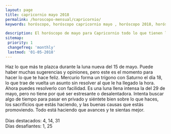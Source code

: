 ```yaml
---
layout: page
title: capricornio mayo 2018 
permalink: /horoscopo-mensual/capricornio/
keywords: horóscopo, horóscopo capricornio mayo , horóscopo 2018, horóscopo esperanza gracia, horoscop, horóscopos gratis, horoscopo capricornio, horoscopo capricornio 2018, Tarot, Astrologia, Zodíaco, capricornio, horoscopo gratis, horoscopo del mes 

description: El horóscopo de mayo para Capricornio todo lo que tienen los astros preparados para este mes, amor, trabajo, familia. Todo sobre astrologia, tarot, predicciones.
sitemap:
 priority: 1
 changefreq: 'monthly'
 lastmod: '01-05-2018'
---
```



Haz lo que más te plazca durante la luna nueva del 15 de mayo. Puede haber muchas sugerencias y opiniones, pero este es el momento para hacer lo que te hace feliz. Mercurio forma un trígono con Saturno el día 18, lo que trae de vuelta un asunto sin resolver al que le ha llegado la hora. Ahora puedes resolverlo con facilidad. Es una luna llena intensa la del 29 de mayo, pero no tiene por qué ser estresante o desalentadora. Intenta buscar algo de tiempo para pasar en privado y siéntete bien sobre lo que haces, los sacrificios que estás haciendo, y las buenas causas que estás promoviendo. Todo está haciendo que avances y te sientas mejor. <br><br>Días destacados: 4, 14, 31<br>Días desafiantes: 1, 25